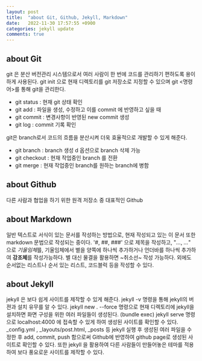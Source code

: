 ```yaml
---
layout: post
title:  "about Git, Github, Jekyll, Markdown"
date:   2022-11-30 17:57:55 +0900
categories: jekyll update
comments: true
---
```


## about Git

git 은 분산 버전관리 시스템으로서 여러 사람이 한 번에 코드를 관리하기 편하도록
용이하게 사용된다.
git init 으로 현재 디렉토리를 git 저장소로 지정할 수 있으며
git <명령어>를 통해 git을 관리한다.

- git status : 현재 git 상태 확인
- git add : 파일을 생성, 수정하고 이를 commit 에 반영하고 싶을 때
- git commit : 변경사항이 반영된 new commit 생성
- git log : commit 기록 확인

git은 branch로서 코드의 흐름을 분산시켜 더욱 효율적으로 개발할 수 있게 해준다.
- git branch : branch 생성 d 옵션으로 branch 삭제 가능
- git checkout : 현재 작업중인 branch 를 전환
- git merge : 현재 작업중인 branch를 원하는 branch에 병함

## about Github

다른 사람과 협업을 하기 위한 원격 저장소 중 대표적인 Github

## about Markdown

일반 텍스트로 서식이 있는 문서를 작성하는 방법으로, 현재 작성되고 있는 이 문서 또한
markdown 문법으로 작성되는 중이다. 
'#, ##, ###' 으로 제목을 작성하고, "*...*, _..._" 으로 *기울임체*를,
기울임체에서 별을 양쪽에 하나씩 추가하거나 언더바를 하나씩 추가하여 **강조체**를 작성가능하다.
별 대신 물결을 활용하면 ~취소선~ 작성 가능하다.
외에도 순서없는 리스트나 순서 있는 리스트, 코드블럭 등을 작성할 수 있다.

## about Jekyll

jekyll 은 보다 쉽게 사이트를 제작할 수 있게 해준다.
jekyll -v 명령을 통해 jekyll의 버젼과 설치 유무를 알 수 있다.
jekyll new . --force 명령으로 현재 디렉토리에 jekyll을 설치하면 화면 구성을 위한
여러 파일들이 생성된다.
(bundle exec) jekyll serve 명령으로 localhost:4000 에 접속할 수 있게 하여
생성된 사이트를 확인할 수 있다.
_config.yml , _layouts/post.html, _posts 등 jekyll 실행 후 생성된 여러 파일을 수정한 후
add, commit, push 함으로써 Github에 반영하여 github page로 생성된 사이트로 확인할 수 있다.
또한 jekyll 을 활용하여 다른 사람들이 만들어놓은 테마를 적용하여 보다 풍요로운 사이트를 제작할 수 있다.   
 
